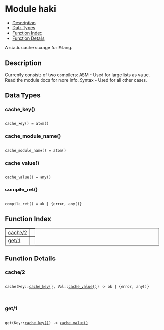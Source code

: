 

# Module haki #
* [Description](#description)
* [Data Types](#types)
* [Function Index](#index)
* [Function Details](#functions)

A static cache storage for Erlang.

<a name="description"></a>

## Description ##
Currently consists of two compilers:
ASM - Used for large lists as value. Read the module docs
for more info.
Syntax - Used for all other cases.
<a name="types"></a>

## Data Types ##




### <a name="type-cache_key">cache_key()</a> ###


<pre><code>
cache_key() = atom()
</code></pre>




### <a name="type-cache_module_name">cache_module_name()</a> ###


<pre><code>
cache_module_name() = atom()
</code></pre>




### <a name="type-cache_value">cache_value()</a> ###


<pre><code>
cache_value() = any()
</code></pre>




### <a name="type-compile_ret">compile_ret()</a> ###


<pre><code>
compile_ret() = ok | {error, any()}
</code></pre>

<a name="index"></a>

## Function Index ##


<table width="100%" border="1" cellspacing="0" cellpadding="2" summary="function index"><tr><td valign="top"><a href="#cache-2">cache/2</a></td><td></td></tr><tr><td valign="top"><a href="#get-1">get/1</a></td><td></td></tr></table>


<a name="functions"></a>

## Function Details ##

<a name="cache-2"></a>

### cache/2 ###

<pre><code>
cache(Key::<a href="#type-cache_key">cache_key()</a>, Val::<a href="#type-cache_value">cache_value()</a>) -&gt; ok | {error, any()}
</code></pre>
<br />

<a name="get-1"></a>

### get/1 ###

<pre><code>
get(Key::<a href="#type-cache_key">cache_key()</a>) -&gt; <a href="#type-cache_value">cache_value()</a>
</code></pre>
<br />

